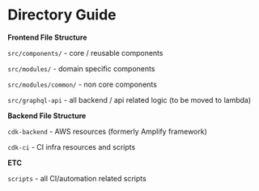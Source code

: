 # Directory Guide

**Frontend File Structure**

`src/components/` - core / reusable components

`src/modules/` - domain specific components

`src/modules/common/` - non core components

`src/graphql-api` - all backend / api related logic (to be moved to lambda)

**Backend File Structure**

`cdk-backend` - AWS resources (formerly Amplify framework)

`cdk-ci` - CI infra resources and scripts

**ETC**

`scripts` - all CI/automation related scripts
